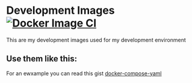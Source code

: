 # Development Images [![Docker Image CI](https://github.com/danielpetrica/Development-Images/actions/workflows/docker-image.yml/badge.svg)](https://github.com/danielpetrica/Development-Images/actions/workflows/docker-image.yml)
This are my development images used for my development environment

## Use them like this:

For an ewxample you can read this gist  [docker-compose-yaml](https://gist.github.com/danielpetrica/6f9ffc316f00a11fb3e7eeb110703202#file-docker-compose-yaml)
